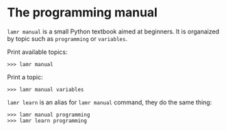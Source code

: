 # The programming manual

`lamr manual` is a small Python textbook aimed at beginners.
It is organaized by topic such as `programming` or `variables`.

Print available topics:

```console
>>> lamr manual
```

Print a topic:

```console
>>> lamr manual variables
```

`lamr learn` is an alias for `lamr manual` command,
they do the same thing:

```console
>>> lamr manual programming
>>> lamr learn programming
```
